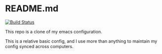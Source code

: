 <!--  -->
# README.md

[![Build Status](https://travis-ci.org/wynro/.emacs.d.svg?branch=master)](https://travis-ci.org/wynro/.emacs.d)

This repo is a clone of my emacs configuration.

This is a relative basic config, and I use more than anything to
maintain my config synced across computers.
